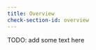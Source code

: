 ```yaml
---
title: Overview
check-section-id: overview
---
```


TODO: add some text here

[the following table should describe the checks run and what constitutes a pass or fail and if it can be fixed.]: #